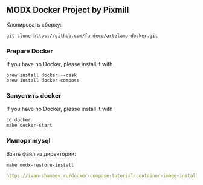 MODX Docker Project by Pixmill
---

Клонировать сборку:

```
git clone https://github.com/fandeco/artelamp-docker.git
```

### Prepare Docker

If you have no Docker, please install it with

```
brew install docker --cask
brew install docker-compose
```

### Запустить docker

If you have no Docker, please install it with

```
cd docker
make docker-start
```

### Импорт mysql

Взять файл из директории:

```
make modx-restore-install
```



```yaml
https://ivan-shamaev.ru/docker-compose-tutorial-container-image-install/#__Linux_Install_Docker_on_Ubuntu_2004
```

